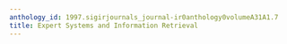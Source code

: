```yaml
---
anthology_id: 1997.sigirjournals_journal-ir0anthology0volumeA31A1.7
title: Expert Systems and Information Retrieval
---
```


